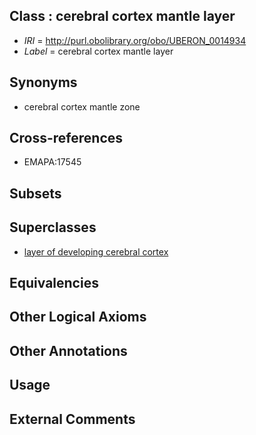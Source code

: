 
## Class : cerebral cortex mantle layer

 * *IRI* = http://purl.obolibrary.org/obo/UBERON_0014934
 * *Label* = cerebral cortex mantle layer

## Synonyms

 * cerebral cortex mantle zone

## Cross-references

 * EMAPA:17545

## Subsets


## Superclasses

 * [layer of developing cerebral cortex](../../UBERON/50/UBERON_0014950.md)

## Equivalencies


## Other Logical Axioms


## Other Annotations


## Usage


## External Comments

